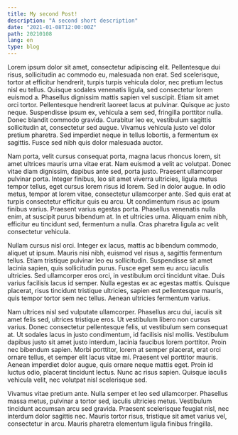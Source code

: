 ```yaml
---
title: My second Post!
description: "A second short description"
date: "2021-01-08T12:00:00Z"
path: 20210108
lang: en
type: blog
---
```


Lorem ipsum dolor sit amet, consectetur adipiscing elit. Pellentesque dui risus, sollicitudin ac commodo eu, malesuada 
non erat. Sed scelerisque, tortor at efficitur hendrerit, turpis turpis vehicula dolor, nec pretium lectus nisl eu 
tellus. Quisque sodales venenatis ligula, sed consectetur lorem euismod a. Phasellus dignissim mattis sapien vel 
suscipit. Etiam sit amet orci tortor. Pellentesque hendrerit laoreet lacus at pulvinar. Quisque ac justo neque. 
Suspendisse ipsum ex, vehicula a sem sed, fringilla porttitor nulla. Donec blandit commodo gravida. Curabitur leo ex, 
vestibulum sagittis sollicitudin at, consectetur sed augue. Vivamus vehicula justo vel dolor pretium pharetra. Sed 
imperdiet neque in tellus lobortis, a fermentum ex sagittis. Fusce sed nibh quis dolor malesuada auctor.

Nam porta, velit cursus consequat porta, magna lacus rhoncus lorem, sit amet ultrices mauris urna vitae erat. Nam 
euismod a velit ac volutpat. Donec vitae diam dignissim, dapibus ante sed, porta justo. Praesent ullamcorper pulvinar 
porta. Integer finibus, leo sit amet viverra ultricies, ligula metus tempor tellus, eget cursus lorem risus id lorem. 
Sed in dolor augue. In odio metus, tempor at lorem vitae, consectetur ullamcorper ante. Sed quis erat at turpis 
consectetur efficitur quis eu arcu. Ut condimentum risus ac ipsum finibus varius. Praesent varius egestas porta. 
Phasellus venenatis nulla enim, at suscipit purus bibendum at. In et ultricies urna. Aliquam enim nibh, efficitur eu 
tincidunt sed, fermentum a nulla. Cras pharetra ligula ac velit consectetur vehicula.

Nullam cursus nisl orci. Integer ex lacus, mattis ac bibendum commodo, aliquet ut ipsum. Mauris nisi nibh, euismod vel 
risus a, sagittis fermentum tellus. Etiam tristique pulvinar leo eu sollicitudin. Suspendisse sit amet lacinia sapien, 
quis sollicitudin purus. Fusce eget sem eu arcu iaculis ultricies. Sed ullamcorper eros orci, in vestibulum orci 
tincidunt vitae. Duis varius facilisis lacus id semper. Nulla egestas ex ac egestas mattis. Quisque placerat, risus 
tincidunt tristique ultricies, sapien est pellentesque mauris, quis tempor tortor sem nec tellus. Aenean ultricies 
fermentum varius.

Nam ultrices nisl sed vulputate ullamcorper. Phasellus arcu dui, iaculis sit amet felis sed, ultrices tristique eros. 
Ut vestibulum libero non cursus varius. Donec consectetur pellentesque felis, ut vestibulum sem consequat at. Ut 
sodales lacus in justo condimentum, id facilisis nisl mollis. Vestibulum dapibus justo sit amet justo interdum, 
lacinia faucibus lorem porttitor. Proin nec bibendum sapien. Morbi porttitor, lorem at semper placerat, erat orci 
ornare tellus, et semper elit lacus vitae mi. Praesent vel porttitor mauris. Aenean imperdiet dolor augue, quis ornare 
neque mattis eget. Proin id luctus odio, placerat tincidunt lectus. Nunc ac risus sapien. Quisque iaculis vehicula 
velit, nec volutpat nisl scelerisque sed.

Vivamus vitae pretium ante. Nulla semper et leo sed ullamcorper. Phasellus massa metus, pulvinar a tortor sed, 
iaculis ultricies metus. Vestibulum tincidunt accumsan arcu sed gravida. Praesent scelerisque feugiat nisl, nec 
interdum dolor sagittis nec. Mauris tortor risus, tristique sit amet varius vel, consectetur in arcu. Mauris pharetra 
elementum ligula finibus fringilla.